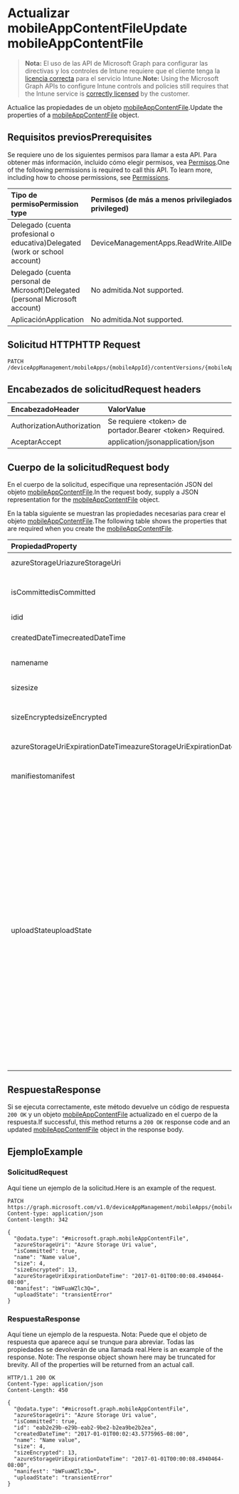 # <a name="update-mobileappcontentfile"></a><span data-ttu-id="76bff-101">Actualizar mobileAppContentFile</span><span class="sxs-lookup"><span data-stu-id="76bff-101">Update mobileAppContentFile</span></span>

> <span data-ttu-id="76bff-102">**Nota:** El uso de las API de Microsoft Graph para configurar las directivas y los controles de Intune requiere que el cliente tenga la [licencia correcta](https://go.microsoft.com/fwlink/?linkid=839381) para el servicio Intune.</span><span class="sxs-lookup"><span data-stu-id="76bff-102">**Note:** Using the Microsoft Graph APIs to configure Intune controls and policies still requires that the Intune service is [correctly licensed](https://go.microsoft.com/fwlink/?linkid=839381) by the customer.</span></span>

<span data-ttu-id="76bff-103">Actualice las propiedades de un objeto [mobileAppContentFile](../resources/intune_apps_mobileappcontentfile.md).</span><span class="sxs-lookup"><span data-stu-id="76bff-103">Update the properties of a [mobileAppContentFile](../resources/intune_apps_mobileappcontentfile.md) object.</span></span>
## <a name="prerequisites"></a><span data-ttu-id="76bff-104">Requisitos previos</span><span class="sxs-lookup"><span data-stu-id="76bff-104">Prerequisites</span></span>
<span data-ttu-id="76bff-p101">Se requiere uno de los siguientes permisos para llamar a esta API. Para obtener más información, incluido cómo elegir permisos, vea [Permisos](../../../concepts/permissions_reference.md).</span><span class="sxs-lookup"><span data-stu-id="76bff-p101">One of the following permissions is required to call this API. To learn more, including how to choose permissions, see [Permissions](../../../concepts/permissions_reference.md).</span></span>

|<span data-ttu-id="76bff-107">Tipo de permiso</span><span class="sxs-lookup"><span data-stu-id="76bff-107">Permission type</span></span>|<span data-ttu-id="76bff-108">Permisos (de más a menos privilegiados)</span><span class="sxs-lookup"><span data-stu-id="76bff-108">Permissions (from most to least privileged)</span></span>|
|:---|:---|
|<span data-ttu-id="76bff-109">Delegado (cuenta profesional o educativa)</span><span class="sxs-lookup"><span data-stu-id="76bff-109">Delegated (work or school account)</span></span>|<span data-ttu-id="76bff-110">DeviceManagementApps.ReadWrite.All</span><span class="sxs-lookup"><span data-stu-id="76bff-110">DeviceManagementApps.ReadWrite.All</span></span>|
|<span data-ttu-id="76bff-111">Delegado (cuenta personal de Microsoft)</span><span class="sxs-lookup"><span data-stu-id="76bff-111">Delegated (personal Microsoft account)</span></span>|<span data-ttu-id="76bff-112">No admitida.</span><span class="sxs-lookup"><span data-stu-id="76bff-112">Not supported.</span></span>|
|<span data-ttu-id="76bff-113">Aplicación</span><span class="sxs-lookup"><span data-stu-id="76bff-113">Application</span></span>|<span data-ttu-id="76bff-114">No admitida.</span><span class="sxs-lookup"><span data-stu-id="76bff-114">Not supported.</span></span>|

## <a name="http-request"></a><span data-ttu-id="76bff-115">Solicitud HTTP</span><span class="sxs-lookup"><span data-stu-id="76bff-115">HTTP Request</span></span>
<!-- {
  "blockType": "ignored"
}
-->
``` http
PATCH /deviceAppManagement/mobileApps/{mobileAppId}/contentVersions/{mobileAppContentId}/files/{mobileAppContentFileId}
```

## <a name="request-headers"></a><span data-ttu-id="76bff-116">Encabezados de solicitud</span><span class="sxs-lookup"><span data-stu-id="76bff-116">Request headers</span></span>
|<span data-ttu-id="76bff-117">Encabezado</span><span class="sxs-lookup"><span data-stu-id="76bff-117">Header</span></span>|<span data-ttu-id="76bff-118">Valor</span><span class="sxs-lookup"><span data-stu-id="76bff-118">Value</span></span>|
|:---|:---|
|<span data-ttu-id="76bff-119">Authorization</span><span class="sxs-lookup"><span data-stu-id="76bff-119">Authorization</span></span>|<span data-ttu-id="76bff-120">Se requiere &lt;token&gt; de portador.</span><span class="sxs-lookup"><span data-stu-id="76bff-120">Bearer &lt;token&gt; Required.</span></span>|
|<span data-ttu-id="76bff-121">Aceptar</span><span class="sxs-lookup"><span data-stu-id="76bff-121">Accept</span></span>|<span data-ttu-id="76bff-122">application/json</span><span class="sxs-lookup"><span data-stu-id="76bff-122">application/json</span></span>|

## <a name="request-body"></a><span data-ttu-id="76bff-123">Cuerpo de la solicitud</span><span class="sxs-lookup"><span data-stu-id="76bff-123">Request body</span></span>
<span data-ttu-id="76bff-124">En el cuerpo de la solicitud, especifique una representación JSON del objeto [mobileAppContentFile](../resources/intune_apps_mobileappcontentfile.md).</span><span class="sxs-lookup"><span data-stu-id="76bff-124">In the request body, supply a JSON representation for the [mobileAppContentFile](../resources/intune_apps_mobileappcontentfile.md) object.</span></span>

<span data-ttu-id="76bff-125">En la tabla siguiente se muestran las propiedades necesarias para crear el objeto [mobileAppContentFile](../resources/intune_apps_mobileappcontentfile.md).</span><span class="sxs-lookup"><span data-stu-id="76bff-125">The following table shows the properties that are required when you create the [mobileAppContentFile](../resources/intune_apps_mobileappcontentfile.md).</span></span>

|<span data-ttu-id="76bff-126">Propiedad</span><span class="sxs-lookup"><span data-stu-id="76bff-126">Property</span></span>|<span data-ttu-id="76bff-127">Tipo</span><span class="sxs-lookup"><span data-stu-id="76bff-127">Type</span></span>|<span data-ttu-id="76bff-128">Descripción</span><span class="sxs-lookup"><span data-stu-id="76bff-128">Description</span></span>|
|:---|:---|:---|
|<span data-ttu-id="76bff-129">azureStorageUri</span><span class="sxs-lookup"><span data-stu-id="76bff-129">azureStorageUri</span></span>|<span data-ttu-id="76bff-130">String</span><span class="sxs-lookup"><span data-stu-id="76bff-130">String</span></span>|<span data-ttu-id="76bff-131">El URI de Azure Storage.</span><span class="sxs-lookup"><span data-stu-id="76bff-131">The Azure Storage URI.</span></span>|
|<span data-ttu-id="76bff-132">isCommitted</span><span class="sxs-lookup"><span data-stu-id="76bff-132">isCommitted</span></span>|<span data-ttu-id="76bff-133">Booleano</span><span class="sxs-lookup"><span data-stu-id="76bff-133">Boolean</span></span>|<span data-ttu-id="76bff-134">Un valor que indica si el archivo está confirmado.</span><span class="sxs-lookup"><span data-stu-id="76bff-134">A value indicating whether the file is committed.</span></span>|
|<span data-ttu-id="76bff-135">id</span><span class="sxs-lookup"><span data-stu-id="76bff-135">id</span></span>|<span data-ttu-id="76bff-136">String</span><span class="sxs-lookup"><span data-stu-id="76bff-136">String</span></span>|<span data-ttu-id="76bff-137">El Id. de archivo.</span><span class="sxs-lookup"><span data-stu-id="76bff-137">The File Id.</span></span>|
|<span data-ttu-id="76bff-138">createdDateTime</span><span class="sxs-lookup"><span data-stu-id="76bff-138">createdDateTime</span></span>|<span data-ttu-id="76bff-139">DateTimeOffset</span><span class="sxs-lookup"><span data-stu-id="76bff-139">DateTimeOffset</span></span>|<span data-ttu-id="76bff-140">La hora en que se ha creado el archivo.</span><span class="sxs-lookup"><span data-stu-id="76bff-140">The time the file was created.</span></span>|
|<span data-ttu-id="76bff-141">name</span><span class="sxs-lookup"><span data-stu-id="76bff-141">name</span></span>|<span data-ttu-id="76bff-142">String</span><span class="sxs-lookup"><span data-stu-id="76bff-142">String</span></span>|<span data-ttu-id="76bff-143">El nombre del archivo.</span><span class="sxs-lookup"><span data-stu-id="76bff-143">the file name.</span></span>|
|<span data-ttu-id="76bff-144">size</span><span class="sxs-lookup"><span data-stu-id="76bff-144">size</span></span>|<span data-ttu-id="76bff-145">Int64</span><span class="sxs-lookup"><span data-stu-id="76bff-145">Int64</span></span>|<span data-ttu-id="76bff-146">El tamaño del archivo antes del cifrado.</span><span class="sxs-lookup"><span data-stu-id="76bff-146">The size of the file prior to encryption.</span></span>|
|<span data-ttu-id="76bff-147">sizeEncrypted</span><span class="sxs-lookup"><span data-stu-id="76bff-147">sizeEncrypted</span></span>|<span data-ttu-id="76bff-148">Int64</span><span class="sxs-lookup"><span data-stu-id="76bff-148">Int64</span></span>|<span data-ttu-id="76bff-149">El tamaño del archivo después del cifrado.</span><span class="sxs-lookup"><span data-stu-id="76bff-149">The size of the file after encryption.</span></span>|
|<span data-ttu-id="76bff-150">azureStorageUriExpirationDateTime</span><span class="sxs-lookup"><span data-stu-id="76bff-150">azureStorageUriExpirationDateTime</span></span>|<span data-ttu-id="76bff-151">DateTimeOffset</span><span class="sxs-lookup"><span data-stu-id="76bff-151">DateTimeOffset</span></span>|<span data-ttu-id="76bff-152">La hora en que expira el URI de Azure Storage.</span><span class="sxs-lookup"><span data-stu-id="76bff-152">The time the Azure storage Uri expires.</span></span>|
|<span data-ttu-id="76bff-153">manifiesto</span><span class="sxs-lookup"><span data-stu-id="76bff-153">manifest</span></span>|<span data-ttu-id="76bff-154">Binario</span><span class="sxs-lookup"><span data-stu-id="76bff-154">Binary</span></span>|<span data-ttu-id="76bff-155">La información del manifiesto.</span><span class="sxs-lookup"><span data-stu-id="76bff-155">The manifest information.</span></span>|
|<span data-ttu-id="76bff-156">uploadState</span><span class="sxs-lookup"><span data-stu-id="76bff-156">uploadState</span></span>|[<span data-ttu-id="76bff-157">mobileAppContentFileUploadState</span><span class="sxs-lookup"><span data-stu-id="76bff-157">mobileAppContentFileUploadState</span></span>](../resources/intune_apps_mobileappcontentfileuploadstate.md)|<span data-ttu-id="76bff-158">El estado de la solicitud de carga actual.</span><span class="sxs-lookup"><span data-stu-id="76bff-158">The state of the current upload request.</span></span> <span data-ttu-id="76bff-159">Los valores posibles son: `success`, `transientError`, `error`, `unknown`, `azureStorageUriRequestSuccess`, `azureStorageUriRequestPending`, `azureStorageUriRequestFailed`, `azureStorageUriRequestTimedOut`, `azureStorageUriRenewalSuccess`, `azureStorageUriRenewalPending`, `azureStorageUriRenewalFailed`, `azureStorageUriRenewalTimedOut`, `commitFileSuccess`, `commitFilePending`, `commitFileFailed` y `commitFileTimedOut`.</span><span class="sxs-lookup"><span data-stu-id="76bff-159">Possible values are: `success`, `transientError`, `error`, `unknown`, `azureStorageUriRequestSuccess`, `azureStorageUriRequestPending`, `azureStorageUriRequestFailed`, `azureStorageUriRequestTimedOut`, `azureStorageUriRenewalSuccess`, `azureStorageUriRenewalPending`, `azureStorageUriRenewalFailed`, `azureStorageUriRenewalTimedOut`, `commitFileSuccess`, `commitFilePending`, `commitFileFailed`, `commitFileTimedOut`.</span></span>|



## <a name="response"></a><span data-ttu-id="76bff-160">Respuesta</span><span class="sxs-lookup"><span data-stu-id="76bff-160">Response</span></span>
<span data-ttu-id="76bff-161">Si se ejecuta correctamente, este método devuelve un código de respuesta `200 OK` y un objeto [mobileAppContentFile](../resources/intune_apps_mobileappcontentfile.md) actualizado en el cuerpo de la respuesta.</span><span class="sxs-lookup"><span data-stu-id="76bff-161">If successful, this method returns a `200 OK` response code and an updated [mobileAppContentFile](../resources/intune_apps_mobileappcontentfile.md) object in the response body.</span></span>

## <a name="example"></a><span data-ttu-id="76bff-162">Ejemplo</span><span class="sxs-lookup"><span data-stu-id="76bff-162">Example</span></span>
### <a name="request"></a><span data-ttu-id="76bff-163">Solicitud</span><span class="sxs-lookup"><span data-stu-id="76bff-163">Request</span></span>
<span data-ttu-id="76bff-164">Aquí tiene un ejemplo de la solicitud.</span><span class="sxs-lookup"><span data-stu-id="76bff-164">Here is an example of the request.</span></span>
``` http
PATCH https://graph.microsoft.com/v1.0/deviceAppManagement/mobileApps/{mobileAppId}/contentVersions/{mobileAppContentId}/files/{mobileAppContentFileId}
Content-type: application/json
Content-length: 342

{
  "@odata.type": "#microsoft.graph.mobileAppContentFile",
  "azureStorageUri": "Azure Storage Uri value",
  "isCommitted": true,
  "name": "Name value",
  "size": 4,
  "sizeEncrypted": 13,
  "azureStorageUriExpirationDateTime": "2017-01-01T00:00:08.4940464-08:00",
  "manifest": "bWFuaWZlc3Q=",
  "uploadState": "transientError"
}
```

### <a name="response"></a><span data-ttu-id="76bff-165">Respuesta</span><span class="sxs-lookup"><span data-stu-id="76bff-165">Response</span></span>
<span data-ttu-id="76bff-p103">Aquí tiene un ejemplo de la respuesta. Nota: Puede que el objeto de respuesta que aparece aquí se trunque para abreviar. Todas las propiedades se devolverán de una llamada real.</span><span class="sxs-lookup"><span data-stu-id="76bff-p103">Here is an example of the response. Note: The response object shown here may be truncated for brevity. All of the properties will be returned from an actual call.</span></span>
``` http
HTTP/1.1 200 OK
Content-Type: application/json
Content-Length: 450

{
  "@odata.type": "#microsoft.graph.mobileAppContentFile",
  "azureStorageUri": "Azure Storage Uri value",
  "isCommitted": true,
  "id": "eab2e29b-e29b-eab2-9be2-b2ea9be2b2ea",
  "createdDateTime": "2017-01-01T00:02:43.5775965-08:00",
  "name": "Name value",
  "size": 4,
  "sizeEncrypted": 13,
  "azureStorageUriExpirationDateTime": "2017-01-01T00:00:08.4940464-08:00",
  "manifest": "bWFuaWZlc3Q=",
  "uploadState": "transientError"
}
```



